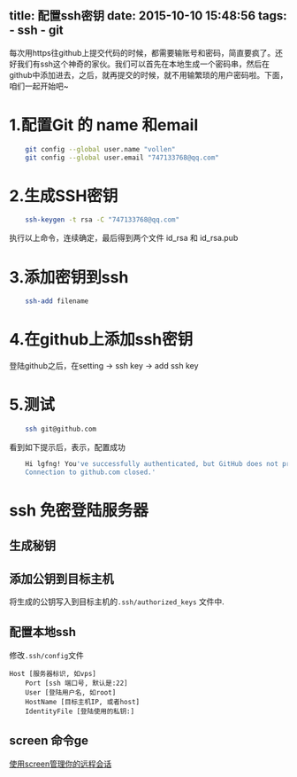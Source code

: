 title: 配置ssh密钥
date: 2015-10-10 15:48:56
tags: 
    - ssh 
    - git
---

每次用https往github上提交代码的时候，都需要输账号和密码，简直要疯了。还好我们有ssh这个神奇的家伙。我们可以首先在本地生成一个密码串，然后在github中添加进去，之后，就再提交的时候，就不用输繁琐的用户密码啦。下面，咱们一起开始吧~
<!--more-->

# 1.配置Git 的 name 和email
```bash
    git config --global user.name "vollen"
    git config --global user.email "747133768@qq.com"
```
# 2.生成SSH密钥
```bash
    ssh-keygen -t rsa -C "747133768@qq.com"
```
执行以上命令，连续确定，最后得到两个文件 id_rsa 和 id_rsa.pub
# 3.添加密钥到ssh
```bash
    ssh-add filename
```
# 4.在github上添加ssh密钥
登陆github之后，在setting -> ssh key -> add ssh key
# 5.测试
```bash
    ssh git@github.com
```
看到如下提示后，表示，配置成功
```bash
    Hi lgfng! You've successfully authenticated, but GitHub does not provide shell access.
    Connection to github.com closed.'
```

# ssh 免密登陆服务器
## 生成秘钥
## 添加公钥到目标主机
将生成的公钥写入到目标主机的`.ssh/authorized_keys` 文件中.
## 配置本地ssh
修改`.ssh/config`文件
```
Host [服务器标识, 如vps]
    Port [ssh 端口号, 默认是:22]
    User [登陆用户名, 如root]
    HostName [目标主机IP, 或者host]
    IdentityFile [登陆使用的私钥:]
```
## screen 命令ge
[使用screen管理你的远程会话](http://www.ibm.com/developerworks/cn/linux/l-cn-screen/)
## 
